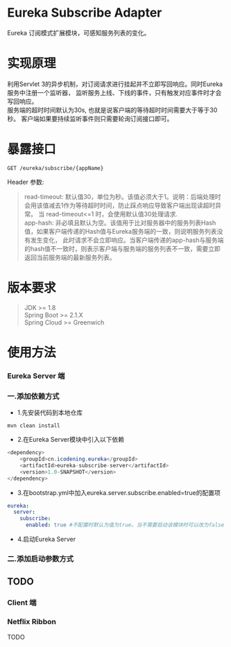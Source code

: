 # Eureka Subscribe Adapter
Eureka 订阅模式扩展模块，可感知服务列表的变化。

# 实现原理
利用Servlet 3的异步机制，对订阅请求进行挂起并不立即写回响应。同时Eureka服务中注册一个监听器，
监听服务上线、下线的事件，只有触发对应事件时才会写回响应。  
服务端的超时时间默认为30s, 也就是说客户端的等待超时时间需要大于等于30秒。
客户端如果要持续监听事件则只需要轮询订阅接口即可。

# 暴露接口
````http request
GET /eureka/subscribe/{appName}
````
Header 参数:
> read-timeout: 默认值30，单位为秒。该值必须大于1。说明：后端处理时会用该值减去1作为等待超时时间，防止踩点响应导致客户端出现读超时异常。
> 当 read-timeout<=1 时，会使用默认值30处理请求.  
> app-hash: 非必填且默认为空。该值用于比对服务器中的服务列表Hash值，如果客户端传递的Hash值与Eureka服务端的一致，则说明服务列表没有发生变化，
> 此时请求不会立即响应。当客户端传递的app-hash与服务端的hash值不一致时，则表示客户端与服务端的服务列表不一致，需要立即返回当前服务端的最新服务列表。


# 版本要求
> JDK >= 1.8  
> Spring Boot >= 2.1.X  
> Spring Cloud >= Greenwich

# 使用方法
### Eureka Server 端
### 一.添加依赖方式
* 1.先安装代码到本地仓库
````shell script
mvn clean install
````
* 2.在Eureka Server模块中引入以下依赖
```` java
<dependency>
    <groupId>cn.icodening.eureka</groupId>
    <artifactId>eureka-subscribe-server</artifactId>
    <version>1.0-SNAPSHOT</version>
</dependency>
````
* 3.在bootstrap.yml中加入eureka.server.subscribe.enabled=true的配置项
```` yaml
eureka:
  server:
    subscribe:
      enabled: true #不配置时默认为值为true。当不需要启动该模块时可以改为false
````
* 4.启动Eureka Server

### 二.添加启动参数方式
TODO
---
### Client 端
### Netflix Ribbon
TODO
